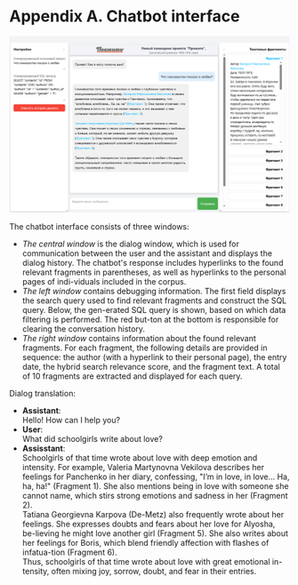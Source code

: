 # Appendix A. Chatbot interface

![Screenshot of the chatbot interface](data/interface.png)

The chatbot interface consists of three windows:

* *The central window* is the dialog window, which is used for communication between the user and the assistant and displays the dialog history. The chatbot's response includes hyperlinks to the found relevant fragments in parentheses, as well as hyperlinks to the personal pages of indi-viduals included in the corpus.
* *The left window* contains debugging information. The first field displays the search query used to find relevant fragments and construct the SQL query. Below, the gen-erated SQL query is shown, based on which data filtering is performed. The red but-ton at the bottom is responsible for clearing the conversation history.
* *The right window* contains information about the found relevant fragments. For each fragment, the following details are provided in sequence: the author (with a hyperlink to their personal page), the entry date, the hybrid search relevance score, and the fragment text. A total of 10 fragments are extracted and displayed for each query.

Dialog translation:
* **Assistant**:\
Hello! How can I help you?
* **User**:\
What did schoolgirls write about love?
* **Assisstant**:\
Schoolgirls of that time wrote about love with deep emotion and intensity. For example, Valeria Martynovna Vekilova describes her feelings for Panchenko in her diary, confessing, "I’m in love, in love… Ha, ha, ha!" (Fragment 1). She also mentions being in love with someone she cannot name, which stirs strong emotions and sadness in her (Fragment 2).\
Tatiana Georgievna Karpova (De-Metz) also frequently wrote about her feelings. She expresses doubts and fears about her love for Alyosha, be-lieving he might love another girl (Fragment 5). She also writes about her feelings for Boris, which blend friendly affection with flashes of infatua-tion (Fragment 6).\
Thus, schoolgirls of that time wrote about love with great emotional in-tensity, often mixing joy, sorrow, doubt, and fear in their entries.
